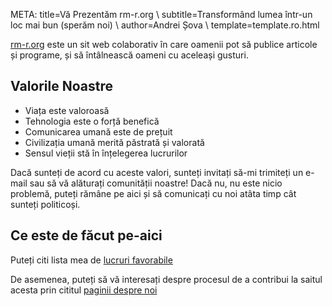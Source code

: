META: title=Vă Prezentăm rm-r.org \\
      subtitle=Transformând lumea într-un loc mai bun (sperăm noi) \\
      author=Andrei Șova \\
      template=template.ro.html
      
[rm-r.org](https://rm-r.org/ro) este un sit web colaborativ în care oamenii pot
să publice articole și programe, și să întâlnească oameni cu aceleași gusturi.

## Valorile Noastre

- Viața este valoroasă
- Tehnologia este o forță benefică
- Comunicarea umană este de prețuit
- Civilizația umană merită păstrată și valorată
- Sensul vieții stă în înțelegerea lucrurilor

Dacă sunteți de acord cu aceste valori, sunteți invitați să-mi trimiteți un
e-mail sau să vă alăturați comunității noastre! Dacă nu, nu este nicio
problemă, puteți rămâne pe aici și să comunicați cu noi atâta timp cât
sunteți politicoși.

## Ce este de făcut pe-aici

Puteți citi lista mea de [lucruri favorabile](/ro/favorabile/index.html)

De asemenea, puteți să vă interesați despre procesul de a contribui la saitul
acesta prin cititul [paginii despre noi](/ro/detalii.html)

